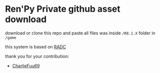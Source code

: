 # Ren'Py Private github asset download

download or clone this repo and paste all files was inside `/R8.1.X` folder in `/game`

this system is based on [RADC](https://github.com/CharlieFuu69/RenPy_Asset_Download_Complement)

thank you for your contribution:
- [CharlieFuu69](https://github.com/CharlieFuu69)

